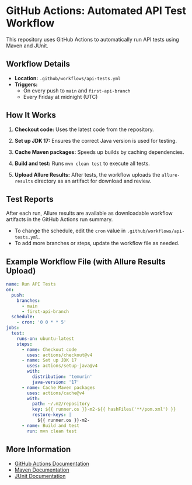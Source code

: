 # GitHub Actions: Automated API Test Workflow

This repository uses GitHub Actions to automatically run API tests using Maven and JUnit.

## Workflow Details

- **Location:** `.github/workflows/api-tests.yml`
- **Triggers:**
  - On every push to `main` and `first-api-branch`
  - Every Friday at midnight (UTC)

## How It Works

1. **Checkout code:** Uses the latest code from the repository.
2. **Set up JDK 17:** Ensures the correct Java version is used for testing.
3. **Cache Maven packages:** Speeds up builds by caching dependencies.

4. **Build and test:** Runs `mvn clean test` to execute all tests.
5. **Upload Allure Results:** After tests, the workflow uploads the `allure-results` directory as an artifact for download and review.

## Test Reports

After each run, Allure results are available as downloadable workflow artifacts in the GitHub Actions run summary.

- To change the schedule, edit the `cron` value in `.github/workflows/api-tests.yml`.
- To add more branches or steps, update the workflow file as needed.

## Example Workflow File (with Allure Results Upload)

```yaml
name: Run API Tests
on:
  push:
    branches:
      - main
      - first-api-branch
  schedule:
    - cron: '0 0 * * 5'
jobs:
  test:
    runs-on: ubuntu-latest
    steps:
      - name: Checkout code
        uses: actions/checkout@v4
      - name: Set up JDK 17
        uses: actions/setup-java@v4
        with:
          distribution: 'temurin'
          java-version: '17'
      - name: Cache Maven packages
        uses: actions/cache@v4
        with:
          path: ~/.m2/repository
          key: ${{ runner.os }}-m2-${{ hashFiles('**/pom.xml') }}
          restore-keys: |
            ${{ runner.os }}-m2-
      - name: Build and test
        run: mvn clean test
```

## More Information

- [GitHub Actions Documentation](https://docs.github.com/en/actions)
- [Maven Documentation](https://maven.apache.org/)
- [JUnit Documentation](https://junit.org/)
